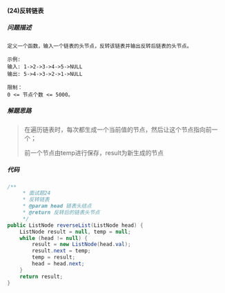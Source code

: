 #### (24)反转链表

##### 问题描述

```
定义一个函数，输入一个链表的头节点，反转该链表并输出反转后链表的头节点。

示例:
输入: 1->2->3->4->5->NULL
输出: 5->4->3->2->1->NULL
 
限制：
0 <= 节点个数 <= 5000。
```

##### 解题思路

>在遍历链表时，每次都生成一个当前值的节点，然后让这个节点指向前一个；
>
>前一个节点由temp进行保存，result为新生成的节点

##### 代码

```java
/**
     * 面试题24
     * 反转链表
     * @param head 链表头结点
     * @return 反转后的链表头节点
     */
public ListNode reverseList(ListNode head) {
    ListNode result = null, temp = null;
    while (head != null) {
        result = new ListNode(head.val);
        result.next = temp;
        temp = result;
        head = head.next;
    }
    return result;
}
```